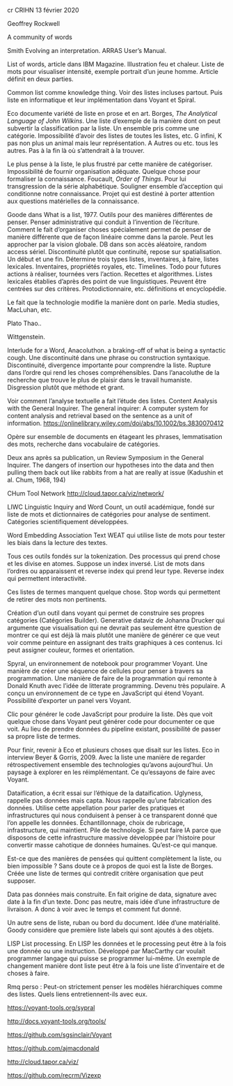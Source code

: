 cr CRIHN 13 février 2020

Geoffrey Rockwell

A community of words

Smith Evolving an interpretation. ARRAS User’s Manual.

List of words, article dans IBM Magazine. Illustration feu et chaleur. Liste de mots pour visualiser intensité, exemple portrait d’un jeune homme. Article définit en deux parties.

Common list comme knowledge thing. Voir des listes incluses partout. Puis liste en informatique et leur implémentation dans Voyant et Spiral.

Eco documente variété de liste en prose et en art. Borges, *The Analytical Language of John Wilkins*. Une liste d’exemple de la manière dont on peut subvertir la classification par la liste. Un ensemble pris comme une catégorie. Impossibilité d’avoir des listes de toutes les listes, etc. G infini, K pas non plus un animal mais leur représentation. A Autres ou etc. tous les autres. Pas à la fin là où s’attendrait à la trouver.

Le plus pense à la liste, le plus frustré par cette manière de catégoriser. Impossibilité de fournir organisation adéquate. Quelque chose pour formaliser la connaissance. Foucault, *Order of Things*. Pour lui transgression de la série alphabétique. Souligner ensemble d’acception qui conditionne notre connaissance. Projet qui est destiné à porter attention aux questions matérielles de la connaissance.

Goode dans What is a list, 1977. Outils pour des manières différentes de penser. Penser administrative qui conduit à l’invention de l’écriture. Comment le fait d’organiser choses spécialement permet de penser de manière différente que de façon linéaire comme dans la parole. Peut les approcher par la vision globale. DB dans son accès aléatoire, random access sériel. Discontinuité plutôt que continuité, repose sur spatialisation. Un début et une fin. Détermine trois types  listes, inventaires, à faire, listes lexicales. Inventaires, propriétés royales, etc. Timelines. Todo pour futures actions à réaliser, tournées vers l’action. Recettes et algorithmes. Listes lexicales établies d’après des point de vue linguistiques. Peuvent être centrées sur des critères. Protodictionnaire, etc. définitions et encyclopédie.

Le fait que la technologie modifie la manière dont on parle. Media studies, MacLuhan, etc.

Plato Thao..

Wittgenstein.

Interlude for a Word, Anacoluthon. a braking-off of what is being a syntactic cough. Une discontinuité dans une phrase ou construction syntaxique. Discontinuité, divergence importante pour comprendre la liste. Rupture dans l’ordre qui rend les choses compréhensibles. Dans l’anacoluthe de la recherche que trouve le plus de plaisir dans le travail humaniste. Disgression plutôt que méthode et grant.

Voir comment l’analyse textuelle a fait l’étude des listes. Content Analysis with the General Inquirer. The general inquirer: A computer system for content analysis and retrieval based on the sentence as a unit of information. https://onlinelibrary.wiley.com/doi/abs/10.1002/bs.3830070412

Opère sur ensemble de documents en étageant les phrases, lemmatisation des mots, recherche dans vocabulaire de catégories.

Deux ans après sa publication, un Review Symposium in the General Inquirer. The dangers of insertion our hypotheses into the data and then pulling them back out like rabbits from a hat are really at issue (Kadushin et al. Chum, 1968, 194)

CHum Tool Network http://cloud.tapor.ca/viz/network/

LIWC Linguistic Inquiry and Word Count, un outil académique, fondé sur liste de mots et dictionnaires de catégories pour analyse de sentiment. Catégories scientifiquement développées.

Word Embedding Association Text WEAT qui utilise liste de mots pour tester les biais dans la lecture des textes.

Tous ces outils fondés sur la tokenization. Des processus qui prend chose et les divise en atomes. Suppose un index inversé. List de mots dans l’ordres ou apparaissent et reverse index qui prend leur type. Reverse index qui permettent interactivité.

Ces listes de termes manquent quelque chose. Stop words qui permettent de retirer des mots non pertinents.

Création d’un outil dans voyant qui permet de construire ses propres catégories (Catégories Builder). Generative dataviz de Johanna Drucker qui argumente que visualisation qui ne devrait pas seulement être question de montrer ce qui est déjà là mais plutôt une manière de générer ce que veut voir comme peinture en assignant des traits graphiques à ces contenus. Ici peut assigner couleur, formes et orientation.

Spyral, un environnement de notebook pour programmer Voyant. Une manière de créer une séquence de cellules pour penser à travers sa programmation. Une manière de faire de la programmation qui remonte à Donald Knuth avec l’idée de litterate programming. Devenu très populaire. A conçu un environnement de ce type en JavaScript qui étend Voyant. Possibilité d’exporter un panel vers Voyant.

Clic pour générer le code JavaScript pour produire la liste. Dès que voit quelque chose dans Voyant peut générer code pour documenter ce que voit. Au lieu de prendre données du pipeline existant, possibilité de passer sa propre liste de termes.

Pour finir, revenir à Eco et plusieurs choses que disait sur les listes. Eco in interview Beyer & Gorris, 2009. Avec la liste une manière de regarder rétrospectivement ensemble des technologies qu’avons aujourd’hui. Un paysage à explorer en les réimplémentant. Ce qu’essayons de faire avec Voyant.

Dataification, a écrit essai sur l’éthique de la dataification. Uglyness, rappelle pas données mais capta. Nous rappelle qu’une fabrication des données. Utilise cette appellation pour parler des pratiques et infrastructures qui nous conduisent à penser à ce transparent donné que l’on appelle les données. Échantillonnage, choix de rubricage, infrastructure, qui maintient. Pile de technologie. Si peut faire IA parce que disposons de cette infrastructure massive développée par l’histoire pour convertir masse cahotique de données humaines. Qu’est-ce qui manque.

Est-ce que des manières de pensées qui quittent complètement la liste, ou bien impossible ? Sans doute ce à propos de quoi est la liste de Borges. Créée une liste de termes qui contredit critère organisation que peut supposer.

Data pas données mais construite. En fait origine de data, signature avec date à la fin d’un texte. Donc pas neutre, mais idée d’une infrastructure de livraison. A donc à voir avec le temps et comment fut donné.

Un autre sens de liste, ruban ou bord du document. Idée d’une matérialité. Goody considère que première liste labels qui sont ajoutés à des objets.

LISP List processing. En LISP les données et le processing peut être à la fois une donnée ou une instruction. Développé par MacCarthy car voulait programmer langage qui puisse se programmer lui-même. Un exemple de changement manière dont liste peut être à la fois une liste d’inventaire et de choses à faire.

Rmq perso : Peut-on strictement penser les modèles hiérarchiques comme des listes. Quels liens entretiennent-ils avec eux. 

https://voyant-tools.org/sypral

http://docs.voyant-tools.org/tools/

https://github.com/sgsinclair/Voyant

https://github.com/ajmacdonald

http://cloud.tapor.ca/viz/

https://github.com/recrm/Vizexp